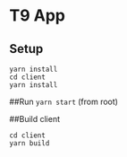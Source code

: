 # T9 App

## Setup
```
yarn install
cd client
yarn install
```

##Run 
```yarn start``` (from root) 

##Build client
```
cd client
yarn build
```